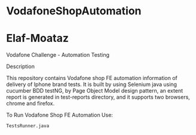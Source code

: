 # VodafoneShopAutomation
# Elaf-Moataz
 Vodafone Challenge - Automation Testing

Description

  This repository contains Vodafone shop FE automation information of delivery of Iphone brand tests. It is built by using Selenium java using cucumber BDD testNG,
  by Page Object Model design pattern, an extent report is generated in test-reports directory, and it supports two browsers, chrome and firefox.

To Run Vodafone Shop FE Automation Use:

    TestsRunner.java
